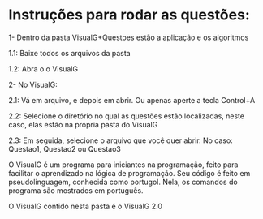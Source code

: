 # Instruções para rodar as questões:

1- Dentro da pasta VisualG+Questoes estão a aplicação e os algoritmos

  1.1: Baixe todos os arquivos da pasta
  
  1.2: Abra o o VisualG
  
2- No VisualG:

  2.1: Vá em arquivo, e depois em abrir. Ou apenas aperte a tecla Control+A
  
  2.2: Selecione o diretório no qual as questões estão localizadas, neste caso, elas estão na própria pasta do VisualG
  
  2.3: Em seguida, selecione o arquivo que você quer abrir. No caso: Questao1, Questao2 ou Questao3
  
 O VisualG é um programa para iniciantes na programação, feito para facilitar o aprendizado na lógica de programação. Seu código é feito em pseudolinguagem,
 conhecida como portugol. Nela, os comandos do programa são mostrados em português.
 
 O VisualG contido nesta pasta é o VisualG 2.0
